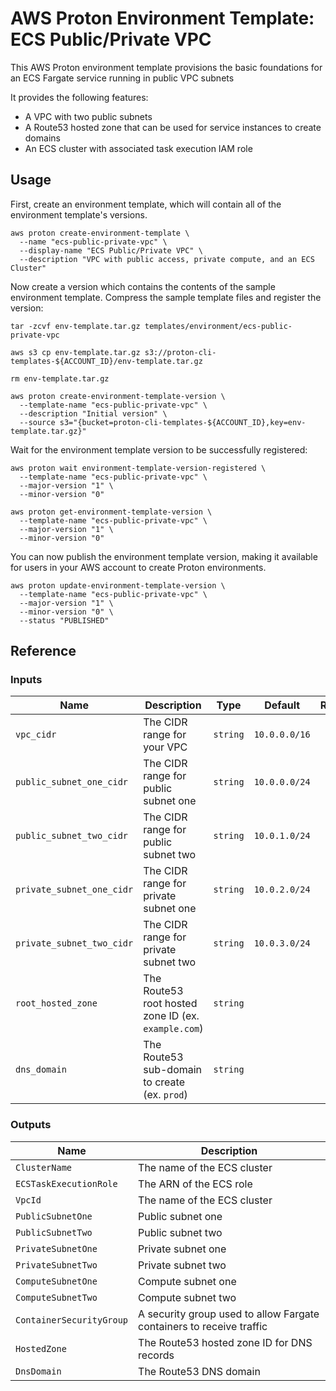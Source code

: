 # AWS Proton Environment Template: ECS Public/Private VPC

This AWS Proton environment template provisions the basic foundations for an ECS Fargate service running in public VPC subnets

It provides the following features:
* A VPC with two public subnets
* A Route53 hosted zone that can be used for service instances to create domains
* An ECS cluster with associated task execution IAM role

## Usage

First, create an environment template, which will contain all of the environment template's versions.

```
aws proton create-environment-template \
  --name "ecs-public-private-vpc" \
  --display-name "ECS Public/Private VPC" \
  --description "VPC with public access, private compute, and an ECS Cluster"
```

Now create a version which contains the contents of the sample environment template. Compress the sample template files and register the version:

```
tar -zcvf env-template.tar.gz templates/environment/ecs-public-private-vpc

aws s3 cp env-template.tar.gz s3://proton-cli-templates-${ACCOUNT_ID}/env-template.tar.gz

rm env-template.tar.gz

aws proton create-environment-template-version \
  --template-name "ecs-public-private-vpc" \
  --description "Initial version" \
  --source s3="{bucket=proton-cli-templates-${ACCOUNT_ID},key=env-template.tar.gz}"
```

Wait for the environment template version to be successfully registered:

```
aws proton wait environment-template-version-registered \
  --template-name "ecs-public-private-vpc" \
  --major-version "1" \
  --minor-version "0"
  
aws proton get-environment-template-version \
  --template-name "ecs-public-private-vpc" \
  --major-version "1" \
  --minor-version "0"
```

You can now publish the environment template version, making it available for users in your AWS account to create Proton environments.

```
aws proton update-environment-template-version \
  --template-name "ecs-public-private-vpc" \
  --major-version "1" \
  --minor-version "0" \
  --status "PUBLISHED"
```

## Reference

### Inputs

| Name | Description | Type | Default | Required |
|------|-------------|------|---------|:-----:|
| `vpc_cidr` | The CIDR range for your VPC | `string` | `10.0.0.0/16` | yes |
| `public_subnet_one_cidr` | The CIDR range for public subnet one | `string` | `10.0.0.0/24` | yes |
| `public_subnet_two_cidr` | The CIDR range for public subnet two | `string` | `10.0.1.0/24` | yes |
| `private_subnet_one_cidr` | The CIDR range for private subnet one | `string` | `10.0.2.0/24` | yes |
| `private_subnet_two_cidr` | The CIDR range for private subnet two | `string` | `10.0.3.0/24` | yes |
| `root_hosted_zone` | The Route53 root hosted zone ID (ex. `example.com`) | `string` | | yes |
| `dns_domain` | The Route53 sub-domain to create (ex. `prod`) | `string` |  | yes |

### Outputs

| Name | Description |
|------|-------------|
| `ClusterName` | The name of the ECS cluster |
| `ECSTaskExecutionRole` | The ARN of the ECS role |
| `VpcId` | The name of the ECS cluster |
| `PublicSubnetOne` | Public subnet one |
| `PublicSubnetTwo` | Public subnet two |
| `PrivateSubnetOne` | Private subnet one |
| `PrivateSubnetTwo` | Private subnet two |
| `ComputeSubnetOne` | Compute subnet one |
| `ComputeSubnetTwo` | Compute subnet two |
| `ContainerSecurityGroup` | A security group used to allow Fargate containers to receive traffic |
| `HostedZone` | The Route53 hosted zone ID for DNS records |
| `DnsDomain` | The Route53 DNS domain |